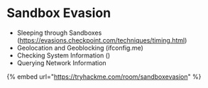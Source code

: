 # Sandbox Evasion

- Sleeping through Sandboxes (https://evasions.checkpoint.com/techniques/timing.html)
- Geolocation and Geoblocking (ifconfig.me)
- Checking System Information ()
- Querying Network Information

{% embed url="https://tryhackme.com/room/sandboxevasion" %}
